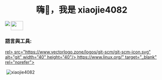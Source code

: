 <h1 align="center">嗨👋，我是 xiaojie4082</h1>
<p align="left"> <img src="https://komarev.com/ghpvc/?username=xiaojie4082&label=Profile%20views&color=0e75b6&Vers

<lati" align="left">與我聯絡：</h3>
<p align="left">
<a href="https://instagram.com/xiaojie4082" target="blank"><img align="center" src="https://raw.githubusercontent.com/rahuldkjain/github-proc​​yk-meithpithm​​yk-mepithm/pithp“pithpitho​​p（Mpithpith遠o/empithm alt="xiaojie4082" height="30" width="40" /></a>
</p>

<h3 align="left">語言與工具:</h3>
<p align="left"> <a href="https://git-scm.com/" target="_blank" rel="gerrer">rel> src="https://www.vectorlogo.zone/logos/git-scm/git-scm-icon.svg" alt="git" width="40" height="40"/> </a> <a href="https://www.linux.org/" target="_blank" rel="norefer">https://www.linux.org/" target="_blank" rel="norefer"> <https://www. src="https://raw.githubusercontent.com/devicons/devicon/master/icons/linux/linux-original.svg" alt="linux" width="40" height="40"/> </a> <a href="https://www.mysql.com/" height="40"/> </a> <a href="https://www.mysql.com/" relget="_blank" rel=nog; src="https://raw.githubusercontent.com/devicons/devicon/master/icons/mysql/mysql-original-wordmark.svg" alt="mysql" width="40" height="40"/> </a> <a href="https://www.python.org" get="_pankr.org" get="_blanks> src="https://raw.githubusercontent.com/devicons/devicon/master/icons/python/python-original.svg" alt="python" width="40" height="40"/> </a> <a href="https://www.sqlite.org/" tar src="https://www.vectorlogo.zone/logos/sqlite/sqlite-icon.svg" alt="sqlite" width="40" height="40"/> </a> </p>

<p> <img align="center" src="https://github-readme-stats.vercel.app/api?username=xiaojie4082&show_icons=true&locale=en" alt="xiaojie4082" /></p>

